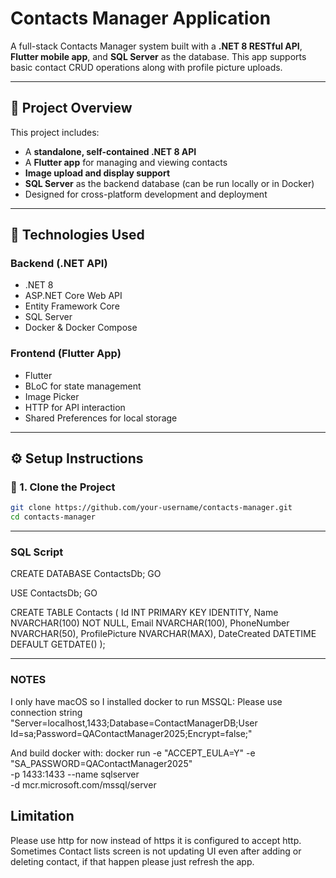 # Contacts Manager Application

A full-stack Contacts Manager system built with a **.NET 8 RESTful API**, **Flutter mobile app**, and **SQL Server** as the database. This app supports basic contact CRUD operations along with profile picture uploads.

---

## 📌 Project Overview

This project includes:

- A **standalone, self-contained .NET 8 API**
- A **Flutter app** for managing and viewing contacts
- **Image upload and display support**
- **SQL Server** as the backend database (can be run locally or in Docker)
- Designed for cross-platform development and deployment

---

## 🧰 Technologies Used

### Backend (.NET API)
- .NET 8
- ASP.NET Core Web API
- Entity Framework Core
- SQL Server
- Docker & Docker Compose

### Frontend (Flutter App)
- Flutter
- BLoC for state management
- Image Picker
- HTTP for API interaction
- Shared Preferences for local storage

---

## ⚙️ Setup Instructions

### 🔧 1. Clone the Project

```bash
git clone https://github.com/your-username/contacts-manager.git
cd contacts-manager

```
---

### SQL Script

CREATE DATABASE ContactsDb;
GO

USE ContactsDb;
GO

CREATE TABLE Contacts (
    Id INT PRIMARY KEY IDENTITY,
    Name NVARCHAR(100) NOT NULL,
    Email NVARCHAR(100),
    PhoneNumber NVARCHAR(50),
    ProfilePicture NVARCHAR(MAX),
    DateCreated DATETIME DEFAULT GETDATE()
);

---

### NOTES

I only have macOS so I installed docker to run MSSQL:
Please use connection string "Server=localhost,1433;Database=ContactManagerDB;User Id=sa;Password=QAContactManager2025;Encrypt=false;"

And build docker with: 
docker run -e "ACCEPT_EULA=Y" -e "SA_PASSWORD=QAContactManager2025" \
   -p 1433:1433 --name sqlserver \
   -d mcr.microsoft.com/mssql/server


## Limitation
Please use http for now instead of https it is configured to accept http.
Sometimes Contact lists screen is not updating UI even after adding or deleting contact, if that happen please just refresh the app.